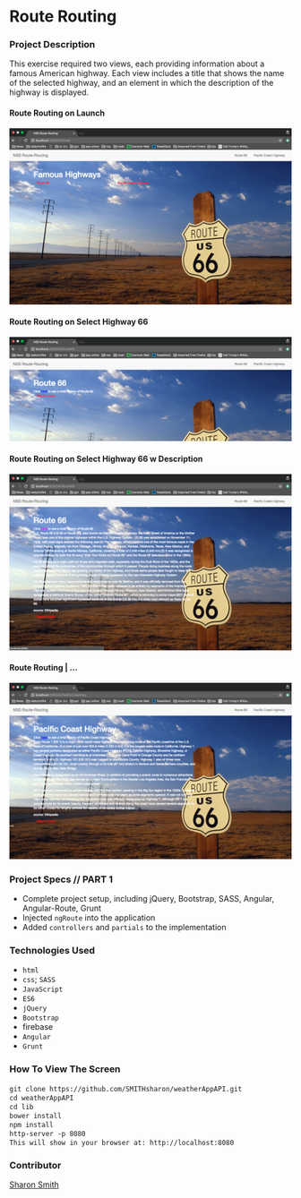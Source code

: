 # Route Routing

### Project Description 
This exercise required two views, each providing information about a famous American highway. Each view includes a title that shows the name of the selected highway, and an element in which the description of the highway is displayed.

#### Route Routing on Launch 
![Route Routing on Launch](https://raw.githubusercontent.com/SMITHsharon/route-routing/routes/screens/Route-Routing%20on%20Launch.png)

#### Route Routing on Select Highway 66
![Route Routing | Highway 66](https://raw.githubusercontent.com/SMITHsharon/route-routing/routes/screens/Route-Routing%20on%20Click%20Route%2066.png)

#### Route Routing on Select Highway 66 w Description
![Route Routing | Highway 66 w Desc](https://raw.githubusercontent.com/SMITHsharon/route-routing/routes/screens/Route-Routing%20on%20Click%20Route%2066%20Description%20Link.png)

#### Route Routing | ...
![Route Routing | ...](https://raw.githubusercontent.com/SMITHsharon/route-routing/routes/screens/Route-Routing%20on%20Click%20Pacific%20Coast%20Hwy%20%2B%20Desc.png)


### Project Specs // PART 1
- Complete project setup, including jQuery, Bootstrap, SASS, Angular, Angular-Route, Grunt
- Injected `ngRoute` into the application
- Added `controllers` and `partials` to the implementation




### Technologies Used
- `html`
- `css`; `SASS`
- `JavaScript`
- `ES6`
- `jQuery`
- `Bootstrap`
- firebase
- `Angular`
- `Grunt`


### How To View The Screen 
```
git clone https://github.com/SMITHsharon/weatherAppAPI.git
cd weatherAppAPI
cd lib
bower install
npm install
http-server -p 8080
This will show in your browser at: http://localhost:8080
```


### Contributor
[Sharon Smith](https://github.com/SMITHsharon)
